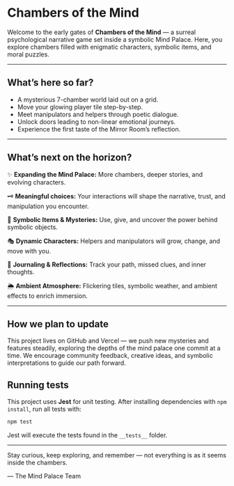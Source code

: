 # Chambers of the Mind

Welcome to the early gates of **Chambers of the Mind** — a surreal psychological narrative game set inside a symbolic Mind Palace. Here, you explore chambers filled with enigmatic characters, symbolic items, and moral puzzles.

---

## What’s here so far?

- A mysterious 7-chamber world laid out on a grid.
- Move your glowing player tile step-by-step.
- Meet manipulators and helpers through poetic dialogue.
- Unlock doors leading to non-linear emotional journeys.
- Experience the first taste of the Mirror Room’s reflection.

---

## What’s next on the horizon?

✨ **Expanding the Mind Palace:** More chambers, deeper stories, and evolving characters.

🗝️ **Meaningful choices:** Your interactions will shape the narrative, trust, and manipulation you encounter.

🧩 **Symbolic Items & Mysteries:** Use, give, and uncover the power behind symbolic objects.

🎭 **Dynamic Characters:** Helpers and manipulators will grow, change, and move with you.

📓 **Journaling & Reflections:** Track your path, missed clues, and inner thoughts.

🌦️ **Ambient Atmosphere:** Flickering tiles, symbolic weather, and ambient effects to enrich immersion.

---

## How we plan to update

This project lives on GitHub and Vercel — we push new mysteries and features steadily, exploring the depths of the mind palace one commit at a time. We encourage community feedback, creative ideas, and symbolic interpretations to guide our path forward.

## Running tests

This project uses **Jest** for unit testing. After installing dependencies with `npm install`, run all tests with:

```bash
npm test
```

Jest will execute the tests found in the `__tests__` folder.

---

Stay curious, keep exploring, and remember — not everything is as it seems inside the chambers.

— The Mind Palace Team
